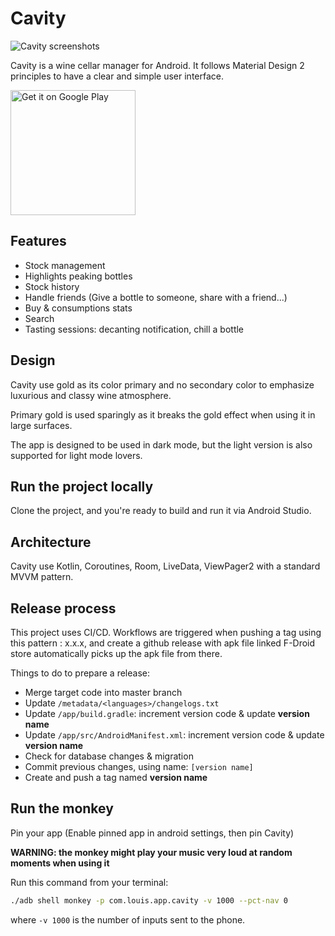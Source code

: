 # Cavity
<p>
  <img src="/assets/readme.png" alt="Cavity screenshots">
</p>

Cavity is a wine cellar manager for Android.
It follows Material Design 2 principles to have a clear and simple user interface.

[<img alt="Get it on Google Play" width="200px" src="/assets/google-play-badge.png" />](https://play.google.com/store/apps/details?id=com.louis.app.cavity)

## Features
- Stock management
- Highlights peaking bottles
- Stock history
- Handle friends (Give a bottle to someone, share with a friend...)
- Buy & consumptions stats
- Search
- Tasting sessions: decanting notification, chill a bottle

## Design
Cavity use gold as its color primary and no secondary color to emphasize luxurious and classy wine atmosphere.

Primary gold is used sparingly as it breaks the gold effect when using it in large surfaces.

The app is designed to be used in dark mode, but the light version is also supported for light mode lovers.

## Run the project locally
Clone the project, and you're ready to build and run it via Android Studio.

## Architecture
Cavity use Kotlin, Coroutines, Room, LiveData, ViewPager2 with a standard MVVM pattern.

## Release process
This project uses CI/CD.
Workflows are triggered when pushing a tag using this pattern : x.x.x, and create a github release with apk file linked
F-Droid store automatically picks up the apk file from there.

Things to do to prepare a release:

- Merge target code into master branch
- Update `/metadata/<languages>/changelogs.txt`
- Update `/app/build.gradle`: increment version code & update __version name__
- Update `/app/src/AndroidManifest.xml`: increment version code & update __version name__
- Check for database changes & migration
- Commit previous changes, using name: `[version name]`
- Create and push a tag named __version name__

## Run the monkey
Pin your app (Enable pinned app in android settings, then pin Cavity)

__WARNING: the monkey might play your music very loud at random moments when using it__

Run this command from your terminal:

```bash
./adb shell monkey -p com.louis.app.cavity -v 1000 --pct-nav 0
```

where `-v 1000` is the number of inputs sent to the phone.
